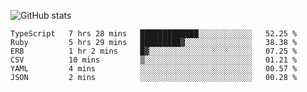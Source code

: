 ![GitHub stats](https://github-readme-stats.vercel.app/api?username=ksk001100&show_icons=true&theme=tokyonight)

<!--START_SECTION:waka-->

```text
TypeScript   7 hrs 28 mins   █████████████░░░░░░░░░░░░   52.25 %
Ruby         5 hrs 29 mins   █████████▓░░░░░░░░░░░░░░░   38.38 %
ERB          1 hr 2 mins     █▓░░░░░░░░░░░░░░░░░░░░░░░   07.25 %
CSV          10 mins         ▒░░░░░░░░░░░░░░░░░░░░░░░░   01.21 %
YAML         4 mins          ░░░░░░░░░░░░░░░░░░░░░░░░░   00.57 %
JSON         2 mins          ░░░░░░░░░░░░░░░░░░░░░░░░░   00.28 %
```

<!--END_SECTION:waka-->
